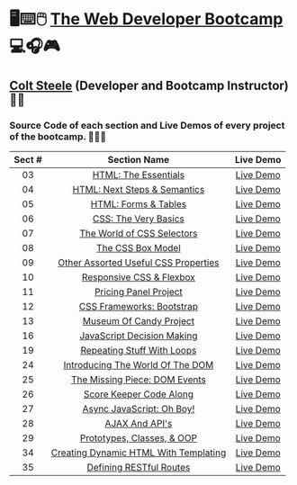 # 🖥️⌨️🖱️ [The Web Developer Bootcamp](https://www.udemy.com/course/the-web-developer-bootcamp) 💻🎧🎮

## [Colt Steele](https://www.linkedin.com/in/coltsteele) (Developer and Bootcamp Instructor) 👨‍🏫

### Source Code of each section and Live Demos of every project of the bootcamp. 👨🏽‍💻

| Sect # |                                                                 Section Name                                                                 |                                Live Demo                                |
| :----: | :------------------------------------------------------------------------------------------------------------------------------------------: | :---------------------------------------------------------------------: |
|   03   |                  [HTML: The Essentials](https://github.com/ajfm88/web-developer-bootcamp/tree/main/03-html-the-essentials)                   |          [Live Demo](https://html-the-essentials.onrender.com)          |
|   04   |                [HTML: Next Steps & Semantics](https://github.com/ajfm88/web-developer-bootcamp/tree/main/04-html-next-steps)                 |            [Live Demo](https://html-next-steps.onrender.com)            |
|   05   |                 [HTML: Forms & Tables](https://github.com/ajfm88/web-developer-bootcamp/tree/main/05-html-forms-and-tables)                  |         [Live Demo](https://html-forms-and-tables.onrender.com)         |
|   06   |                  [CSS: The Very Basics](https://github.com/ajfm88/web-developer-bootcamp/tree/main/06-css-the-very-basics)                   |          [Live Demo](https://css-the-very-basics.onrender.com)          |
|   07   |            [The World of CSS Selectors](https://github.com/ajfm88/web-developer-bootcamp/tree/main/07-the-world-of-css-selectors)            |      [Live Demo](https://the-world-of-css-selectors.onrender.com)       |
|   08   |                     [The CSS Box Model](https://github.com/ajfm88/web-developer-bootcamp/tree/main/08-the-css-box-model)                     |           [Live Demo](https://the-css-box-model.onrender.com)           |
|   09   |  [Other Assorted Useful CSS Properties](https://github.com/ajfm88/web-developer-bootcamp/tree/main/09-other-assorted-useful-css-properties)  | [Live Demo](https://other-assorted-useful-css-properties.onrender.com)  |
|   10   |             [Responsive CSS & Flexbox](https://github.com/ajfm88/web-developer-bootcamp/tree/main/10-responsive-css-and-flexbox)             |      [Live Demo](https://responsive-css-and-flexbox.onrender.com)       |
|   11   |                 [Pricing Panel Project](https://github.com/ajfm88/web-developer-bootcamp/tree/main/11-pricing-panel-project)                 |         [Live Demo](https://pricing-panel-project.onrender.com)         |
|   12   |             [CSS Frameworks: Bootstrap](https://github.com/ajfm88/web-developer-bootcamp/tree/main/12-css-frameworks-bootstrap)              |       [Live Demo](https://css-frameworks-bootstrap.onrender.com)        |
|   13   |               [Museum Of Candy Project](https://github.com/ajfm88/web-developer-bootcamp/tree/main/13-museum-of-candy-project)               |            [Live Demo](https://museum-of-candy.onrender.com)            |
|   16   |            [JavaScript Decision Making](https://github.com/ajfm88/web-developer-bootcamp/tree/main/16-javascript-decision-making)            |      [Live Demo](https://javascript-decision-making.onrender.com)       |
|   19   |            [Repeating Stuff With Loops](https://github.com/ajfm88/web-developer-bootcamp/tree/main/19-repeating-stuff-with-loops)            |      [Live Demo](https://repeating-stuff-with-loops.onrender.com)       |
|   24   |      [Introducing The World Of The DOM](https://github.com/ajfm88/web-developer-bootcamp/tree/main/24-introducing-the-world-of-the-dom)      |   [Live Demo](https://introducing-the-world-of-the-dom.onrender.com)    |
|   25   |         [The Missing Piece: DOM Events](https://github.com/ajfm88/web-developer-bootcamp/tree/main/25-the-missing-piece-dom-events)          |     [Live Demo](https://the-missing-piece-dom-events.onrender.com)      |
|   26   |               [Score Keeper Code Along](https://github.com/ajfm88/web-developer-bootcamp/tree/main/26-score-keeper-code-along)               |        [Live Demo](https://score-keeper-code-along.onrender.com)        |
|   27   |              [Async JavaScript: Oh Boy!](https://github.com/ajfm88/web-developer-bootcamp/tree/main/27-async-javascript-oh-boy)              |        [Live Demo](https://async-javascript-oh-boy.onrender.com)        |
|   28   |                        [AJAX And API's](https://github.com/ajfm88/web-developer-bootcamp/tree/main/28-ajax-and-apis)                         |             [Live Demo](https://ajax-and-apis.onrender.com)             |
|   29   |            [Prototypes, Classes, & OOP](https://github.com/ajfm88/web-developer-bootcamp/tree/main/29-prototypes-classes-and-oop)            |      [Live Demo](https://prototypes-classes-and-oop.onrender.com)       |
|   34   | [Creating Dynamic HTML With Templating](https://github.com/ajfm88/web-developer-bootcamp/tree/main/34-creating-dynamic-html-with-templating) | [Live Demo](https://creating-dynamic-html-with-templating.onrender.com) |
|   35   |               [Defining RESTful Routes](https://github.com/ajfm88/web-developer-bootcamp/tree/main/35-defining-restful-routes)               |        [Live Demo](https://defining-restful-routes.onrender.com)        |
